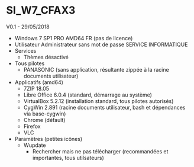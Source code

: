 # SI_W7_CFAX3
V0.1 - 29/05/2018
  - Windows 7 SP1 PRO AMD64 FR (pas de licence)
  - Utilisateur Administrateur sans mot de passe SERVICE INFORMATIQUE
  - Services
    - Thèmes désactivé
  - Tous pilotes
    - PANASONIC (sans application, résultante zippée à la racine documents utilisateur)
  - Applicatifs (amd64)
     - 7ZIP 18.05
     - Libre Office 6.0.4 (standard, démarrage au système)
     - VirtualBox 5.2.12 (installation standard, tous pilotes autorisés)
     - CygWin 2.891 (racine documents utilisateur, bash et dépendances via base-cygwin)
     - Chrome (défault)
     - Firefox
     - VLC 
  - Paramètres (petites icônes)
     - Wupdate
       - Rechercher mais ne pas télécharger (recommandées et importantes, tous utilsateurs)
     
